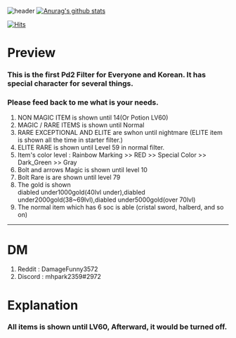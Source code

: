 
![header](https://capsule-render.vercel.app/api?type=Waving&color=gradient&text=%20PiLLLa'sPD2filter%20%20&height=300&fontSize=80)
[![Anurag's github stats](https://github-readme-stats.vercel.app/api?username=PiLLLaa&show_icons=true&theme=synthwave)](https://github.com/PiLLLaa/github-readme-stats)

[![Hits](https://hits.seeyoufarm.com/api/count/incr/badge.svg?url=https%3A%2F%2Fgithub.com%2FPiLLLaa%2Fhit-counter)](https://hits.seeyoufarm.com)
# Preview

 ### This is the first Pd2 Filter for Everyone and Korean. It has special character for several things. 
 ### Please feed back to me what is your needs.
 
 1. NON MAGIC ITEM is shown until 14(Or Potion LV60)
 2. MAGIC / RARE ITEMS is shown until Normal
 3. RARE EXCEPTIONAL AND ELITE are swhon until nightmare (ELITE item is shown all the time in starter filter.)
 4. ELITE RARE is shown until Level 59 in normal filter.
 5. Item's color level : Rainbow Marking >> RED >> Special Color >> Dark_Green >> Gray
 6. Bolt and arrows Magic is shown until level 10
 7. Bolt Rare is are shown until level 79
 8. The gold is shown  
    diabled under1000gold(40lvl under),diabled under2000gold(38~69lvl),diabled under5000gold(over 70lvl)
 9. The normal item which has 6 soc is able (cristal sword, halberd, and so on)
 
----------------------------------------------------------------------------------------------------------------------


# DM 
  1. Reddit : DamageFunny3572
  2. Discord : mhpark2359#2972


# Explanation

### All items is shown until LV60, Afterward, it would be turned off.

